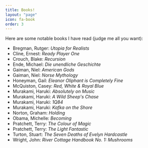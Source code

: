```yaml
---
title: Books!
layout: "page"
icon: fa-book
order: 3
---
```


Here are some notable books I have read (judge me all you want):

- Bregman, Rutger: *Utopia for Realists* 
- Cline, Ernest: *Ready Player One*
- Crouch, Blake: *Recursion*
- Ende, Michael: *Die unendliche Geschichte*
- Gaiman, Niel: *American Gods*
- Gaiman, Niel: *Norse Mythology*
- Honeyman, Gail: *Eleanor Oliphant is Completely Fine*
- McQuiston, Casey: *Red, White & Royal Blue* 
- Murakami, Haruki: *Absolutely on Music* 
- Murakami, Haruki: *A Wild Sheep's Chase* 
- Murakami, Haruki: *1Q84* 
- Murakami, Haruki: *Kafka on the Shore*
- Norton, Graham: *Holding*
- Obama, Michelle: *Becoming*
- Pratchett, Terry: *The Colour of Magic*
- Pratchett, Terry: *The Light Fantastic*
- Turton, Stuart: *The Seven Deaths of Evelyn Hardcastle*
- Wright, John: *River Cottage Handbook No. 1: Mushrooms*
